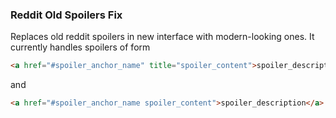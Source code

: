 ### Reddit Old Spoilers Fix

Replaces old reddit spoilers in new interface with modern-looking ones. It currently handles spoilers of form
```html
<a href="#spoiler_anchor_name" title="spoiler_content">spoiler_description</a>
```
and
```html
<a href="#spoiler_anchor_name spoiler_content">spoiler_description</a>
```
